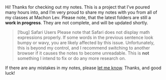 Hi! Thanks for checking out my notes. This is a project that I’ve poured many hours into, and I’m very proud to share my notes with you from all of my classes at Machon Lev. Please note, that the latest folders are still a **work in progress**. They are not complete, and will be updated shortly.

> [!bug] Safari Users
> Please note that Safari does not display $\text{math expressions}$ properly. If some words in the previous sentence look bumpy or wavy, you are likely affected by this issue. Unfortunately, this is beyond my control, and I recommend switching to another browser if it causes the notes to become unreadable. This is **not** something I intend to fix or do any more research on.

If there are any mistakes in my notes, please [let me know](https://github.com/benjitusk/Computer-Science-Notes/issues/new/choose). Thanks, and good luck!